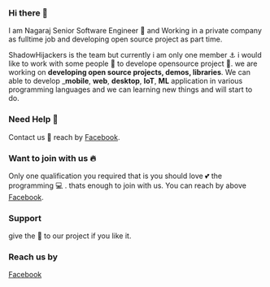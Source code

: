 ### Hi there 👋

 I am Nagaraj Senior Software Engineer :briefcase: and Working in a private company as fulltime job 
 and developing open source project as part time. 
 
  ShadowHijackers is the team but currently i am only one member :anchor: i would like to work with some people :two_men_holding_hands: to develope    opensource project :rainbow:. we are working on **developing open source projects, demos, libraries**.  We can able to develop ___mobile__, __web__, __desktop__, __IoT__, __ML__ application in various programming languages and we can learning new things and will start to do.

### Need Help  🙋 
  Contact us :sparkling_heart:	 reach by  [Facebook](https://www.facebook.com/shadowhijackers).
  
### Want to join with us :fire:
   Only one qualification you required that is you should love :two_hearts: the programming :computer: . thats enough to join with us.
 You can reach by above [Facebook](https://www.facebook.com/shadowhijackers).
 
### Support
   give the :star2:	to our project if you like it.
   
### Reach us by
   [Facebook](https://www.facebook.com/shadowhijackers)  
   
 
 
   
  
